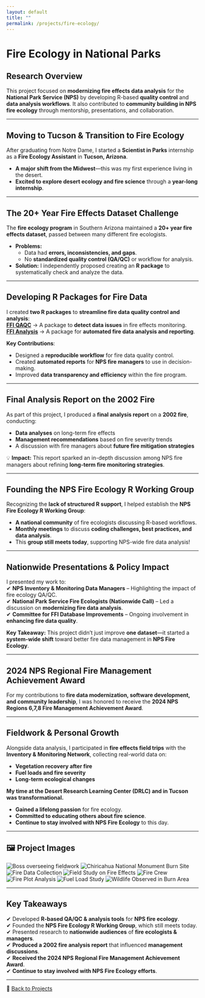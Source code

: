 ```yaml
---
layout: default
title: ""
permalink: /projects/fire-ecology/
---
```


# Fire Ecology in National Parks

## Research Overview  
This project focused on **modernizing fire effects data analysis** for the **National Park Service (NPS)** by developing R-based **quality control** and **data analysis workflows**. It also contributed to **community building in NPS fire ecology** through mentorship, presentations, and collaboration.

---

## Moving to Tucson & Transition to Fire Ecology  
After graduating from Notre Dame, I started a **Scientist in Parks** internship as a **Fire Ecology Assistant** in **Tucson, Arizona**.   
- **A major shift from the Midwest**—this was my first experience living in the desert.  
- **Excited to explore desert ecology and fire science** through a **year-long internship**.  

---

## The 20+ Year Fire Effects Dataset Challenge  
The **fire ecology program** in Southern Arizona maintained a **20+ year fire effects dataset**, passed between many different fire ecologists.  
- **Problems:**  
  - Data had **errors, inconsistencies, and gaps**.  
  - No **standardized quality control (QA/QC)** or workflow for analysis.  
- **Solution:** I independently proposed creating an **R package** to systematically check and analyze the data.

---

## Developing R Packages for Fire Data  
I created **two R packages** to **streamline fire data quality control and analysis**:  
 **[FFI QAQC](https://github.com/gldejong/FFIqaqc)** → A package to **detect data issues** in fire effects monitoring.  
 **[FFI Analysis](https://github.com/gldejong/FFIanalysis)** → A package for **automated fire data analysis and reporting**.

 **Key Contributions**:  
- Designed a **reproducible workflow** for fire data quality control.  
- Created **automated reports** for **NPS fire managers** to use in decision-making.  
- Improved **data transparency and efficiency** within the fire program.  

---

## Final Analysis Report on the 2002 Fire  
As part of this project, I produced a **final analysis report** on a **2002 fire**, conducting:  
- **Data analyses** on long-term fire effects  
- **Management recommendations** based on fire severity trends  
- A discussion with fire managers about **future fire mitigation strategies**  

💡 **Impact:** This report sparked an in-depth discussion among NPS fire managers about refining **long-term fire monitoring strategies**.

---

## Founding the NPS Fire Ecology R Working Group  
Recognizing the **lack of structured R support**, I helped establish the **NPS Fire Ecology R Working Group**:  
- **A national community** of fire ecologists discussing R-based workflows.  
- **Monthly meetings** to discuss **coding challenges, best practices, and data analysis**.  
- This **group still meets today**, supporting NPS-wide fire data analysis!  

---

## Nationwide Presentations & Policy Impact  
I presented my work to:  
✔ **NPS Inventory & Monitoring Data Managers** – Highlighting the impact of fire ecology QA/QC.  
✔ **National Park Service Fire Ecologists (Nationwide Call)** – Led a discussion on **modernizing fire data analysis**.  
✔ **Committee for FFI Database Improvements** – Ongoing involvement in **enhancing fire data quality**.  

 **Key Takeaway:** This project didn’t just improve **one dataset**—it started a **system-wide shift** toward better fire data management in **NPS Fire Ecology**.

---

## 2024 NPS Regional Fire Management Achievement Award  
For my contributions to **fire data modernization, software development, and community leadership**, I was honored to receive the **2024 NPS Regions 6,7,8 Fire Management Achievement Award**.

---

## Fieldwork & Personal Growth  
Alongside data analysis, I participated in **fire effects field trips** with the **Inventory & Monitoring Network**, collecting real-world data on:  
- **Vegetation recovery after fire**  
- **Fuel loads and fire severity**  
- **Long-term ecological changes**  

 **My time at the Desert Research Learning Center (DRLC) and in Tucson was transformational.**  
- **Gained a lifelong passion** for fire ecology.  
- **Committed to educating others about fire science**.  
- **Continue to stay involved with NPS Fire Ecology** to this day.  

---

## 🖼️ Project Images  
<div class="image-grid">
  <img src="/images/2boss.jpg" alt="Boss overseeing fieldwork">
  <img src="/images/2chir.jpg" alt="Chiricahua National Monument Burn Site">
  <img src="/images/2drlc.jpg" alt="Fire Data Collection">
  <img src="/images/2field.jpg" alt="Field Study on Fire Effects">
  <img src="/images/2firecrew.jpg" alt="Fire Crew">
  <img src="/images/2fireplot.jpg" alt="Fire Plot Analysis">
  <img src="/images/2fuels.jpg" alt="Fuel Load Study">
  <img src="/images/2snake.jpg" alt="Wildlife Observed in Burn Area">
</div>

---

## Key Takeaways  
✔ Developed **R-based QA/QC & analysis tools** for **NPS fire ecology**.  
✔ Founded the **NPS Fire Ecology R Working Group**, which still meets today.  
✔ Presented research to **nationwide audiences** of **fire ecologists & managers**.  
✔ **Produced a 2002 fire analysis report** that influenced **management discussions**.  
✔ **Received the 2024 NPS Regional Fire Management Achievement Award**.  
✔ **Continue to stay involved with NPS Fire Ecology efforts**.  

---

🔗 [Back to Projects](../projects/)
